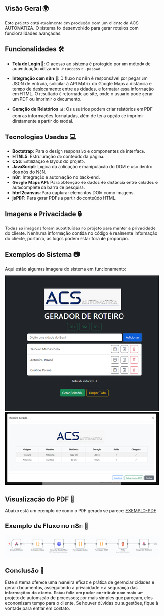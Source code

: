 ## Visão Geral 🌍

Este projeto está atualmente em produção com um cliente da ACS-AUTOMATIZA. O sistema foi desenvolvido para gerar roteiros com funcionalidades avançadas.

## Funcionalidades 🛠️

- **Tela de Login** 🔐: O acesso ao sistema é protegido por um método de autenticação utilizando `.htaccess` e `.passwd`.
  
- **Integração com n8n** 🔄: O fluxo no n8n é responsável por pegar um JSON de entrada, solicitar à API Matrix do Google Maps a distância e tempo de deslocamento entre as cidades, e formatar essa informação em HTML. O resultado é retornado ao site, onde o usuário pode gerar um PDF ou imprimir o documento.

- **Geração de Relatórios** 📊: Os usuários podem criar relatórios em PDF com as informações formatadas, além de ter a opção de imprimir diretamente a partir do modal.

## Tecnologias Usadas 💻

- **Bootstrap**: Para o design responsivo e componentes de interface.
- **HTML5**: Estruturação do conteúdo da página.
- **CSS**: Estilização e layout do projeto.
- **JavaScript**: Lógica da aplicação e manipulação do DOM e uso dentro dos nós do N8N.
- **n8n**: Integração e automação no back-end.
- **Google Maps API**: Para obtenção de dados de distância entre cidades e autocomplete da barra de pesquisa.
- **html2canvas**: Para capturar elementos DOM como imagens.
- **jsPDF**: Para gerar PDFs a partir do conteúdo HTML.

## Imagens e Privacidade 🔒

Todas as imagens foram substituídas no projeto para manter a privacidade do cliente. Nenhuma informação contida no código é realmente informação do cliente, portanto, as logos podem estar fora de proporção.

## Exemplos do Sistema 📷

Aqui estão algumas imagens do sistema em funcionamento:

![painel do sistema](painel.png)
![modal de informações com retorno do N8N](modal.png)

## Visualização do PDF 📄

Abaixo está um exemplo de como o PDF gerado se parece:
<a href="pdf-ex.pdf">EXEMPLO-PDF</a>

## Exemplo de Fluxo no n8n 🔗

![imagem fluxo N8N do projeto](fluxo.png)

## Conclusão 🎉

Este sistema oferece uma maneira eficaz e prática de gerenciar cidades e gerar documentos, assegurando a privacidade e a segurança das informações do cliente. Estou feliz em poder contribuir com mais um projeto de automação de processos; por mais simples que pareçam, eles economizam tempo para o cliente. Se houver dúvidas ou sugestões, fique à vontade para entrar em contato.
